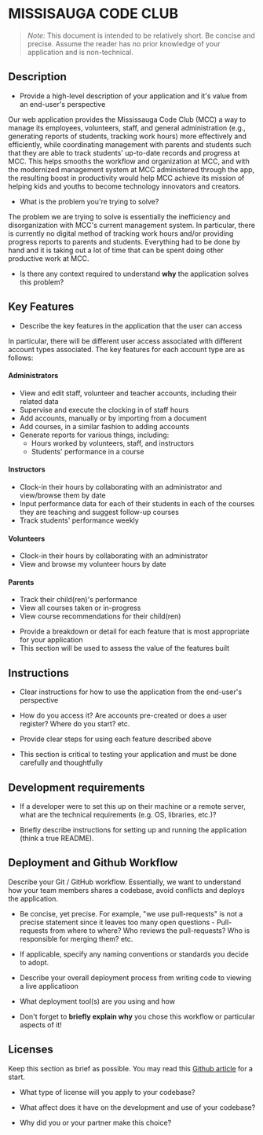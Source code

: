 
# MISSISAUGA CODE CLUB

>  _Note:_ This document is intended to be relatively short. Be concise and precise. Assume the reader has no prior knowledge of your application and is non-technical.

  

## Description

* Provide a high-level description of your application and it's value from an end-user's perspective

Our web application provides the Mississauga Code Club (MCC) a way to manage its employees, volunteers, staff, and general administration  (e.g., generating reports of students, tracking work hours) more effectively and efficiently, while coordinating management with parents and students such that they are able to track students' up-to-date records and progress at MCC. This helps smooths the workflow and organization at MCC, and with the modernized management system at MCC administered through the app, the resulting boost in productivity would help MCC achieve its mission of helping kids and youths to become technology innovators and creators.

* What is the problem you're trying to solve?

The problem we are trying to solve is essentially the inefficiency and disorganization with MCC's current management system. In particular, there is currently no digital method of tracking work hours and/or providing progress reports to parents and students. Everything had to be done by hand and it is taking out a lot of time that can be spent doing other productive work at MCC.

* Is there any context required to understand **why** the application solves this problem?

  

## Key Features

* Describe the key features in the application that the user can access

In particular, there will be different user access associated with different account types associated. The key features for each account type are as follows:

#### Administrators

-   View and edit staff, volunteer and teacher accounts, including their related data
-   Supervise and execute the clocking in of staff hours
-   Add accounts, manually or by importing from a document
-   Add courses, in a similar fashion to adding accounts
-   Generate reports for various things, including:
    -   Hours worked by volunteers, staff, and instructors
    -   Students' performance in a course

#### Instructors

-   Clock-in their hours by collaborating with an administrator and view/browse them by date
-   Input performance data for each of their students in each of the courses they are teaching and suggest follow-up courses
-   Track students' performance weekly

#### Volunteers

-   Clock-in their hours by collaborating with an administrator
-   View and browse my volunteer hours by date

#### Parents

-   Track their child(ren)'s performance
-   View all courses taken or in-progress
-   View course recommendations for their child(ren)
* Provide a breakdown or detail for each feature that is most appropriate for your application
* This section will be used to assess the value of the features built

  

## Instructions

* Clear instructions for how to use the application from the end-user's perspective

* How do you access it? Are accounts pre-created or does a user register? Where do you start? etc.

* Provide clear steps for using each feature described above

* This section is critical to testing your application and must be done carefully and thoughtfully

## Development requirements

* If a developer were to set this up on their machine or a remote server, what are the technical requirements (e.g. OS, libraries, etc.)?

* Briefly describe instructions for setting up and running the application (think a true README).

## Deployment and Github Workflow

  

Describe your Git / GitHub workflow. Essentially, we want to understand how your team members shares a codebase, avoid conflicts and deploys the application.

* Be concise, yet precise. For example, "we use pull-requests" is not a precise statement since it leaves too many open questions - Pull-requests from where to where? Who reviews the pull-requests? Who is responsible for merging them? etc.

* If applicable, specify any naming conventions or standards you decide to adopt.

* Describe your overall deployment process from writing code to viewing a live applicatioon

* What deployment tool(s) are you using and how

* Don't forget to **briefly explain why** you chose this workflow or particular aspects of it!

  

## Licenses

  

Keep this section as brief as possible. You may read this [Github article](https://help.github.com/en/github/creating-cloning-and-archiving-repositories/licensing-a-repository) for a start.

  

* What type of license will you apply to your codebase?

* What affect does it have on the development and use of your codebase?

* Why did you or your partner make this choice?